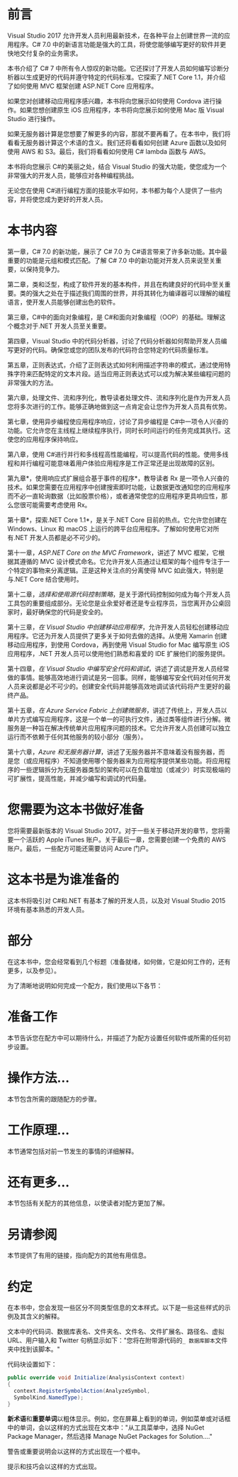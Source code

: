 # 前言

Visual Studio 2017 允许开发人员利用最新技术，在各种平台上创建世界一流的应用程序。C# 7.0 中的新语言功能是强大的工具，将使您能够编写更好的软件并更快地交付复杂的业务需求。

本书介绍了 C# 7 中所有令人惊叹的新功能。它还探讨了开发人员如何编写诊断分析器以生成更好的代码并遵守特定的代码标准。它探索了.NET Core 1.1，并介绍了如何使用 MVC 框架创建 ASP.NET Core 应用程序。

如果您对创建移动应用程序感兴趣，本书将向您展示如何使用 Cordova 进行操作。如果您想创建原生 iOS 应用程序，本书将向您展示如何使用 Mac 版 Visual Studio 进行操作。

如果无服务器计算是您想要了解更多的内容，那就不要再看了。在本书中，我们将看看无服务器计算这个术语的含义。我们还将看看如何创建 Azure 函数以及如何使用 AWS 和 S3。最后，我们将看看如何使用 C# lambda 函数与 AWS。

本书将向您展示 C#的美丽之处，结合 Visual Studio 的强大功能，使您成为一个非常强大的开发人员，能够应对各种编程挑战。

无论您在使用 C#进行编程方面的技能水平如何，本书都为每个人提供了一些内容，并将使您成为更好的开发人员。

# 本书内容

第一章，C# 7.0 的新功能，展示了 C# 7.0 为 C#语言带来了许多新功能。其中最重要的功能是元组和模式匹配。了解 C# 7.0 中的新功能对开发人员来说至关重要，以保持竞争力。

第二章，类和泛型，构成了软件开发的基本构件，并且在构建良好的代码中至关重要。类的强大之处在于描述我们周围的世界，并将其转化为编译器可以理解的编程语言，使开发人员能够创建出色的软件。

第三章，C#中的面向对象编程，是 C#和面向对象编程（OOP）的基础。理解这个概念对于.NET 开发人员至关重要。

第四章，Visual Studio 中的代码分析器，讨论了代码分析器如何帮助开发人员编写更好的代码。确保您或您的团队发布的代码符合您特定的代码质量标准。

第五章，正则表达式，介绍了正则表达式如何利用描述字符串的模式，通过使用特殊字符来匹配特定的文本片段。适当应用正则表达式可以成为解决某些编程问题的非常强大的方法。

第六章，处理文件、流和序列化，教导读者处理文件、流和序列化是作为开发人员您将多次进行的工作。能够正确地做到这一点肯定会让您作为开发人员具有优势。

第七章，使用异步编程使应用程序响应，讨论了异步编程是 C#中一项令人兴奋的功能。它允许您在主线程上继续程序执行，同时长时间运行的任务完成其执行。这使您的应用程序保持响应。

第八章，使用 C#进行并行和多线程高性能编程，可以提高代码的性能。使用多线程和并行编程可能意味着用户体验应用程序是工作正常还是出现故障的区别。

第九章*，使用响应式扩展组合基于事件的程序*，教导读者 Rx 是一项令人兴奋的技术。如果您需要在应用程序中创建搜索即时功能，让数据更改通知您的应用程序而不必一直轮询数据（比如股票价格），或者通常使您的应用程序更具响应性，那么您很可能需要考虑使用 Rx。

第十章*，探索.NET Core 1.1*，是关于.NET Core 目前的热点。它允许您创建在 Windows、Linux 和 macOS 上运行的跨平台应用程序。了解如何使用它对所有.NET 开发人员都是必不可少的。

第十一章，*ASP.NET Core on the MVC Framework*，讲述了 MVC 框架，它根据其遵循的 MVC 设计模式命名。它允许开发人员通过让框架的每个组件专注于一个特定的事物来分离逻辑。正是这种关注点的分离使得 MVC 如此强大，特别是与.NET Core 结合使用时。

第十二章，*选择和使用源代码控制策略*，是关于源代码控制如何成为每个开发人员工具包的重要组成部分。无论您是业余爱好者还是专业程序员，当您离开办公桌回家时，最好确保您的代码是安全的。

第十三章，*在 Visual Studio 中创建移动应用程序*，允许开发人员轻松创建移动应用程序。它还为开发人员提供了更多关于如何去做的选择。从使用 Xamarin 创建移动应用程序，到使用 Cordova，再到使用 Visual Studio for Mac 编写原生 iOS 应用程序，.NET 开发人员可以使用他们熟悉和喜爱的 IDE 扩展他们的服务提供。

第十四章，*在 Visual Studio 中编写安全代码和调试*，讲述了调试是开发人员经常做的事情。能够高效地进行调试是另一回事。同样，能够编写安全代码对任何开发人员来说都是必不可少的。创建安全代码并能够高效地调试该代码将产生更好的最终产品。

第十五章，*在 Azure Service Fabric 上创建微服务*，讲述了传统上，开发人员以单片方式编写应用程序，这是一个单一的可执行文件，通过类等组件进行分解。微服务是一种旨在解决传统单片应用程序问题的技术。它允许开发人员创建可以独立运行而不依赖于任何其他服务的较小部分（服务）。

第十六章，*Azure 和无服务器计算*，讲述了无服务器并不意味着没有服务器，而是您（或应用程序）不知道使用哪个服务器来为应用程序提供某些功能。将应用程序的一些逻辑拆分为无服务器类型的架构可以在负载增加（或减少）时实现极端的可扩展性，提高性能，并减少编写和调试的代码量。

# 您需要为这本书做好准备

您将需要最新版本的 Visual Studio 2017。对于一些关于移动开发的章节，您将需要一个活跃的 Apple iTunes 账户。关于最后一章，您需要创建一个免费的 AWS 账户。最后，一些配方可能还需要访问 Azure 门户。

# 这本书是为谁准备的

这本书将吸引对 C#和.NET 有基本了解的开发人员，以及对 Visual Studio 2015 环境有基本熟悉的开发人员。

# 部分

在这本书中，您会经常看到几个标题（准备就绪，如何做，它是如何工作的，还有更多，以及参见）。

为了清晰地说明如何完成一个配方，我们使用以下各节：

# 准备工作

本节告诉您在配方中可以期待什么，并描述了为配方设置任何软件或所需的任何初步设置。

# 操作方法…

本节包含所需的跟随配方的步骤。

# 工作原理…

本节通常包括对前一节发生的事情的详细解释。

# 还有更多…

本节包括有关配方的其他信息，以使读者对配方更加了解。

# 另请参阅

本节提供了有用的链接，指向配方的其他有用信息。

# 约定

在本书中，您会发现一些区分不同类型信息的文本样式。以下是一些这些样式的示例及其含义的解释。

文本中的代码词、数据库表名、文件夹名、文件名、文件扩展名、路径名、虚拟 URL、用户输入和 Twitter 句柄显示如下："您将在附带源代码的`_ 数据库脚本`文件夹中找到该脚本。"

代码块设置如下：

```cs
public override void Initialize(AnalysisContext context)
{
  context.RegisterSymbolAction(AnalyzeSymbol,
  SymbolKind.NamedType);
} 

```

**新术语**和**重要单词**以粗体显示。例如，您在屏幕上看到的单词，例如菜单或对话框中的单词，会以这样的方式出现在文本中："从工具菜单中，选择 NuGet Package Manager，然后选择 Manage NuGet Packages for Solution...."

警告或重要说明会以这样的方式出现在一个框中。

提示和技巧会以这样的方式出现。
